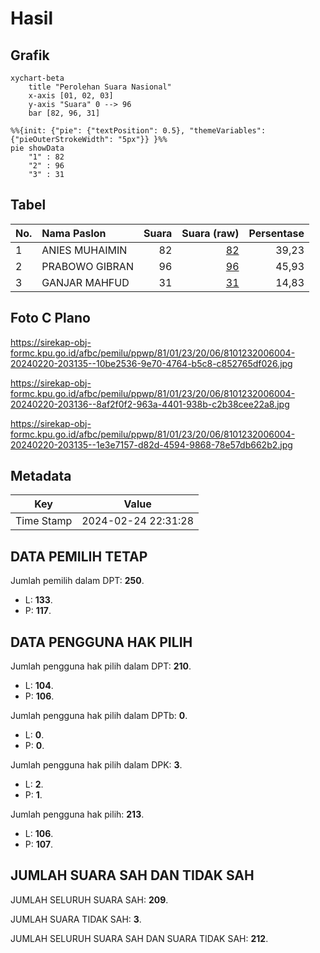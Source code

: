 # Hasil

## Grafik

```mermaid
xychart-beta
    title "Perolehan Suara Nasional"
    x-axis [01, 02, 03]
    y-axis "Suara" 0 --> 96
    bar [82, 96, 31]
```

```mermaid
%%{init: {"pie": {"textPosition": 0.5}, "themeVariables": {"pieOuterStrokeWidth": "5px"}} }%%
pie showData
    "1" : 82
    "2" : 96
    "3" : 31
```

## Tabel

| No. | Nama Paslon    | Suara | Suara (raw) | Persentase |
|:--- |:-------------- | -----:| -----------:| ----------:|
| 1   | ANIES MUHAIMIN | 82    | [82][p-1]   | 39,23      |
| 2   | PRABOWO GIBRAN | 96    | [96][p-2]   | 45,93      |
| 3   | GANJAR MAHFUD  | 31    | [31][p-3]   | 14,83      |


[p-1]: https://github.com/gigit-pemilu/pemilu-2024/blob/main/pilpres/hitung-suara/sub/81-maluku/sub/01-maluku-tengah/sub/23-telutih/sub/2006-laimu/sub/004-tps/sub/paslon-1.txt
[p-2]: https://github.com/gigit-pemilu/pemilu-2024/blob/main/pilpres/hitung-suara/sub/81-maluku/sub/01-maluku-tengah/sub/23-telutih/sub/2006-laimu/sub/004-tps/sub/paslon-2.txt
[p-3]: https://github.com/gigit-pemilu/pemilu-2024/blob/main/pilpres/hitung-suara/sub/81-maluku/sub/01-maluku-tengah/sub/23-telutih/sub/2006-laimu/sub/004-tps/sub/paslon-3.txt

## Foto C Plano

https://sirekap-obj-formc.kpu.go.id/afbc/pemilu/ppwp/81/01/23/20/06/8101232006004-20240220-203135--10be2536-9e70-4764-b5c8-c852765df026.jpg

https://sirekap-obj-formc.kpu.go.id/afbc/pemilu/ppwp/81/01/23/20/06/8101232006004-20240220-203136--8af2f0f2-963a-4401-938b-c2b38cee22a8.jpg

https://sirekap-obj-formc.kpu.go.id/afbc/pemilu/ppwp/81/01/23/20/06/8101232006004-20240220-203135--1e3e7157-d82d-4594-9868-78e57db662b2.jpg


## Metadata

| Key        | Value               |
| ---------- | ------------------- |
| Time Stamp | 2024-02-24 22:31:28 |


## DATA PEMILIH TETAP

Jumlah pemilih dalam DPT: **250**.
 * L: **133**.
 * P: **117**.

## DATA PENGGUNA HAK PILIH

Jumlah pengguna hak pilih dalam DPT: **210**.
 * L: **104**.
 * P: **106**.

Jumlah pengguna hak pilih dalam DPTb: **0**.
 * L: **0**.
 * P: **0**.

Jumlah pengguna hak pilih dalam DPK: **3**.
 * L: **2**.
 * P: **1**.

Jumlah pengguna hak pilih: **213**.
 * L: **106**.
 * P: **107**.

## JUMLAH SUARA SAH DAN TIDAK SAH

JUMLAH SELURUH SUARA SAH: **209**.

JUMLAH SUARA TIDAK SAH: **3**.

JUMLAH SELURUH SUARA SAH DAN SUARA TIDAK SAH: **212**.


